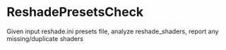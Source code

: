 # ReshadePresetsCheck
Given input reshade.ini presets file, analyze reshade_shaders, report any missing/duplicate shaders
